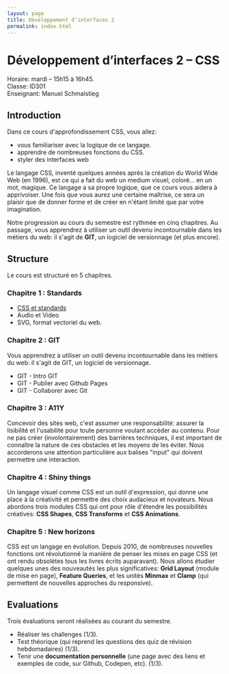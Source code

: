 ```yaml
---
layout: page
title: Développement d’interfaces 2
permalink: index.html
---
```


# Développement d’interfaces 2 – CSS

Horaire: mardi – 15h15 à 16h45.  
Classe: ID301  
Enseignant: Manuel Schmalstieg

## Introduction

Dans ce cours d'approfondissement CSS, vous allez:
- vous familiariser avec la logique de ce langage.
- apprendre de nombreuses fonctions du CSS.
- styler des interfaces web

Le langage CSS, inventé quelques années après la création du World Wide Web (en 1996), est ce qui a fait du web un medium visuel, coloré... en un mot, magique. Ce langage a sa propre logique, que ce cours vous aidera à apprivoiser. Une fois que vous aurez une certaine maîtrise, ce sera un plaisir que de donner forme et de créer en n'étant limité que par votre imagination.

Notre progression au cours du semestre est rythmée en cinq chapitres. Au passage, vous apprendrez à utiliser un outil devenu incontournable dans les métiers du web: il s'agit de **GIT**, un logiciel de versionnage (et plus encore).

## Structure

Le cours est structuré en 5 chapitres.

### Chapitre 1 : Standards

- [CSS et standards](ch1-1-standards.md)
- Audio et Video
- SVG, format vectoriel du web.

### Chapitre 2 : GIT

Vous apprendrez à utiliser un outil devenu incontournable dans les métiers du web: il s'agit de GIT, un logiciel de versionnage.

- GIT - Intro GIT
- GIT - Publier avec Github Pages
- GIT - Collaborer avec Git

### Chapitre 3 : A11Y

Concevoir des sites web, c'est assumer une responsabilité: assurer la lisibilité et l'usabilité pour toute personne voulant accéder au contenu. Pour ne pas créer (involontairement) des barrières techniques, il est important de connaître la nature de ces obstacles et les moyens de les éviter. Nous accorderons une attention particulière aux balises "input" qui doivent permettre une interaction.

### Chapitre 4 : Shiny things

Un langage visuel comme CSS est un outil d'expression, qui donne une place à la créativité et permettre des choix audacieux et novateurs. Nous abordons trois modules CSS qui ont pour rôle d'étendre les possibilités créatives: **CSS Shapes**, **CSS Transforms** et **CSS Animations**.

### Chapitre 5 : New horizons

CSS est un langage en évolution. Depuis 2010, de nombreuses nouvelles fonctions ont révolutionné la manière de penser les mises en page CSS (et ont rendu obsolètes tous les livres écrits auparavant). Nous allons étudier quelques unes des nouveautés les plus significatives: **Grid Layout** (module de mise en page), **Feature Queries**, et les unités **Minmax** et **Clamp** (qui permettent de nouvelles approches du responsive).


## Evaluations

Trois évaluations seront réalisées au courant du semestre.

- Réaliser les challenges (1/3).
- Test théorique (qui reprend les questions des quiz de révision hebdomadaires) (1/3).
- Tenir une **documentation personnelle** (une page avec des liens et exemples de code, sur Github, Codepen, etc). (1/3).

